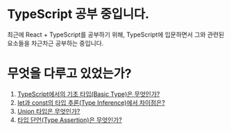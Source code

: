 # TypeScript 공부 중입니다.
최근에 React + TypeScript를 공부하기 위해, TypeScript에 입문하면서 그와 관련된 요소들을 차근차근 공부하는 중입니다.

# 무엇을 다루고 있었는가?
1. [TypeScript에서의 기초 타입(Basic Type)은 무엇인가?](https://github.com/kuman514/typescript-practice/blob/main/basic%20type.ts)
2. [let과 const의 타입 추론(Type Inference)에서 차이점은?](https://github.com/kuman514/typescript-practice/blob/main/let%20const%20type%20inference.ts)
3. [Union 타입은 무엇인가?](https://github.com/kuman514/typescript-practice/blob/main/union%20type.ts)
4. [타입 단언(Type Assertion)은 무엇인가?](https://github.com/kuman514/typescript-practice/blob/main/type%20assertion.ts)
